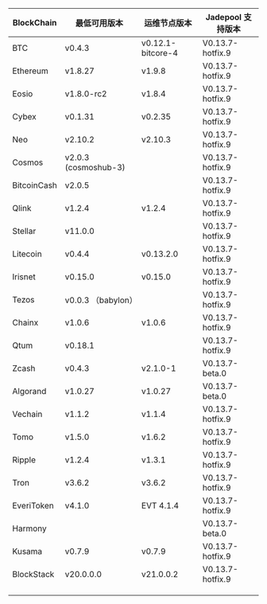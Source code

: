 | BlockChain  | 最低可用版本| 运维节点版本 | Jadepool 支持版本 |
| ----------- | ---------- | ---------- | ---------- |
| BTC         | v0.4.3    |    v0.12.1-bitcore-4  | V0.13.7-hotfix.9 |
| Ethereum    | v1.8.27     |     	v1.9.8 | V0.13.7-hotfix.9 |
| Eosio       | v1.8.0-rc2 | v1.8.4 | V0.13.7-hotfix.9 |
| Cybex       | v0.1.31    |   	v0.2.35  | V0.13.7-hotfix.9 |
| Neo         | v2.10.2    |    	v2.10.3 | V0.13.7-hotfix.9    |
| Cosmos      | v2.0.3 (cosmoshub-3)     |      | V0.13.7-hotfix.9 |
| BitcoinCash | v2.0.5     |      | V0.13.7-hotfix.9 |
| Qlink       | v1.2.4     |  	v1.2.4    | V0.13.7-hotfix.9 |
| Stellar     | v11.0.0    |     | V0.13.7-hotfix.9 |
| Litecoin    | v0.4.4     |   v0.13.2.0   | V0.13.7-hotfix.9 |
| Irisnet     | v0.15.0    |  v0.15.0	   | V0.13.7-hotfix.9 |
| Tezos       | v0.0.3 （babylon）   |      | V0.13.7-hotfix.9 |
| Chainx      | v1.0.6     |  v1.0.6    | V0.13.7-hotfix.9 |
| Qtum        | v0.18.1    |     | V0.13.7-hotfix.9 |
| Zcash       | v0.4.3     |   	v2.1.0-1   | V0.13.7-beta.0 |
| Algorand    | v1.0.27    |  v1.0.27    | V0.13.7-beta.0 |
| Vechain     | v1.1.2     |  v1.1.4    | V0.13.7-hotfix.9 |
| Tomo        | v1.5.0     |   v1.6.2   | V0.13.7-hotfix.9 |
| Ripple      | v1.2.4     |  	v1.3.1    | V0.13.7-hotfix.9 |
| Tron        | v3.6.2 |     	v3.6.2       | V0.13.7-hotfix.9 |
| EveriToken  | v4.1.0 |     EVT 4.1.4       | V0.13.7-hotfix.9 |
| Harmony     |            |            | V0.13.7-beta.0 |
| Kusama      | v0.7.9     |  v0.7.9   | V0.13.7-hotfix.9 |
| BlockStack  | v20.0.0.0 |     	v21.0.0.2       | V0.13.7-hotfix.9 |
|             |            |            |            |
|             |            |            |            |
|             |            |            |            |
